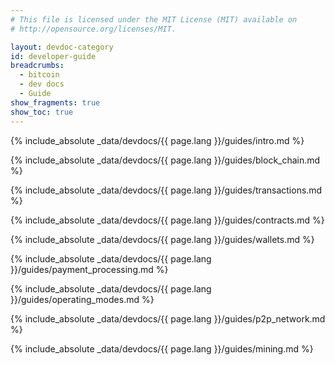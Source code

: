 ```yaml
---
# This file is licensed under the MIT License (MIT) available on
# http://opensource.org/licenses/MIT.

layout: devdoc-category
id: developer-guide
breadcrumbs:
  - bitcoin
  - dev docs
  - Guide
show_fragments: true
show_toc: true
---
```


{% include_absolute _data/devdocs/{{ page.lang }}/guides/intro.md %}

{% include_absolute _data/devdocs/{{ page.lang }}/guides/block_chain.md %}

{% include_absolute _data/devdocs/{{ page.lang }}/guides/transactions.md %}

{% include_absolute _data/devdocs/{{ page.lang }}/guides/contracts.md %}

{% include_absolute _data/devdocs/{{ page.lang }}/guides/wallets.md %}

{% include_absolute _data/devdocs/{{ page.lang }}/guides/payment_processing.md %}

{% include_absolute _data/devdocs/{{ page.lang }}/guides/operating_modes.md %}

{% include_absolute _data/devdocs/{{ page.lang }}/guides/p2p_network.md %}

{% include_absolute _data/devdocs/{{ page.lang }}/guides/mining.md %}
